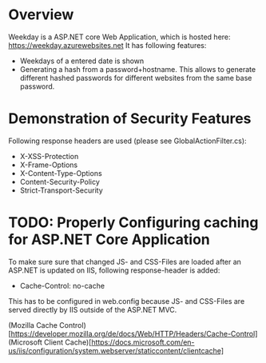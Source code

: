 # Overview
Weekday is a ASP.NET core Web Application, which is hosted here: https://weekday.azurewebsites.net
It has following features:
* Weekdays of a entered date is shown
* Generating a hash from a password+hostname. This allows to generate different hashed passwords for different websites from the same base password.

# Demonstration of Security Features
Following response headers are used (please see GlobalActionFilter.cs):
* X-XSS-Protection
* X-Frame-Options
* X-Content-Type-Options
* Content-Security-Policy
* Strict-Transport-Security

# TODO: Properly Configuring caching for ASP.NET Core Application
To make sure sure that changed JS- and CSS-Files are loaded after an ASP.NET is updated on IIS,
following response-header is added:
* Cache-Control: no-cache

This has to be configured in web.config because JS- and CSS-Files are served directly by IIS outside of the ASP.NET MVC.

(Mozilla Cache Control)[https://developer.mozilla.org/de/docs/Web/HTTP/Headers/Cache-Control]
(Microsoft Client Cache)[https://docs.microsoft.com/en-us/iis/configuration/system.webserver/staticcontent/clientcache]

